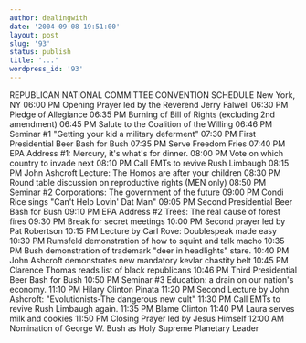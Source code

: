 ```yaml
---
author: dealingwith
date: '2004-09-08 19:51:00'
layout: post
slug: '93'
status: publish
title: '...'
wordpress_id: '93'
---
```


REPUBLICAN NATIONAL COMMITTEE CONVENTION SCHEDULE New York, NY 06:00 PM
Opening Prayer led by the Reverend Jerry Falwell 06:30 PM Pledge of Allegiance
06:35 PM Burning of Bill of Rights (excluding 2nd amendment) 06:45 PM Salute
to the Coalition of the Willing 06:46 PM Seminar #1 "Getting your kid a
military deferment" 07:30 PM First Presidential Beer Bash for Bush 07:35 PM
Serve Freedom Fries 07:40 PM EPA Address #1: Mercury, it's what's for dinner.
08:00 PM Vote on which country to invade next 08:10 PM Call EMTs to revive
Rush Limbaugh 08:15 PM John Ashcroft Lecture: The Homos are after your
children 08:30 PM Round table discussion on reproductive rights (MEN only)
08:50 PM Seminar #2 Corporations: The government of the future 09:00 PM Condi
Rice sings "Can't Help Lovin' Dat Man" 09:05 PM Second Presidential Beer Bash
for Bush 09:10 PM EPA Address #2 Trees: The real cause of forest fires 09:30
PM Break for secret meetings 10:00 PM Second prayer led by Pat Robertson 10:15
PM Lecture by Carl Rove: Doublespeak made easy 10:30 PM Rumsfeld demonstration
of how to squint and talk macho 10:35 PM Bush demonstration of trademark "deer
in headlights" stare. 10:40 PM John Ashcroft demonstrates new mandatory kevlar
chastity belt 10:45 PM Clarence Thomas reads list of black republicans 10:46
PM Third Presidential Beer Bash for Bush 10:50 PM Seminar #3 Education: a
drain on our nation's economy. 11:10 PM Hilary Clinton Pinata 11:20 PM Second
Lecture by John Ashcroft: "Evolutionists-The dangerous new cult" 11:30 PM Call
EMTs to revive Rush Limbaugh again. 11:35 PM Blame Clinton 11:40 PM Laura
serves milk and cookies 11:50 PM Closing Prayer led by Jesus Himself 12:00 AM
Nomination of George W. Bush as Holy Supreme Planetary Leader

